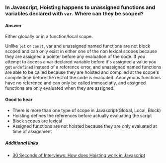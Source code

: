 ### In Javascript, Hoisting happens to unassigned functions and variables declared with `var`. Where can they be scoped?

#### Answer

Either globally or in a function/local scope.

Unlike `let` or `const`, var and unassigned named functions are not block scoped and can only exist in either one of the non lexical scopes because they are assigned a pointer before any evaluation of the code. If you attempt to access a var declared variable before it's assigned a value you get `undefined` instead of a reference error, and unassigned named functions are able to be called because they are hoisted and compiled at the scope's compile time before the rest of the code is evaluated. Anonymous functions have no reference and can only be called immeadiatly, and assigned functions are only evaluated when they are assigned.

#### Good to hear

* There is more than one type of scope in Javascript(Global, Local, Block)
* Hoisting defines the references before actually evaluating the script
* Block scopes are lexical
* Assigned functions are not hoisted because they are only evaluated at time of assignment

##### Additional links

<!-- Whenever possible, link a more detailed explanation. -->

* [30 Seconds of Interviews: How does Hoisting work in Javascript](https://github.com/fejes713/30-seconds-of-interviews#how-does-hoisting-work-in-javascript)

<!-- tags: (javascript) -->

<!-- expertise: (0) -->
